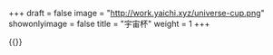 +++
draft = false
image = "http://work.yaichi.xyz/universe-cup.png"
showonlyimage = false
title = "宇宙杯"
weight = 1
+++

{{<lightbox src="http://work.yaichi.xyz/universe-cup.png">}}
